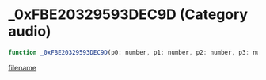 # _0xFBE20329593DEC9D (Category audio)

```js
function _0xFBE20329593DEC9D(p0: number, p1: number, p2: number, p3: number): void
```

[filename](_0xFBE20329593DEC9D_m.md ':include')
